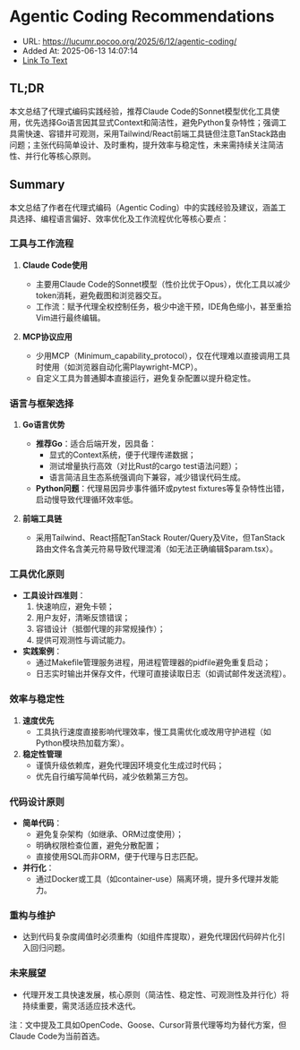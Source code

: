 # Agentic Coding Recommendations
- URL: https://lucumr.pocoo.org/2025/6/12/agentic-coding/
- Added At: 2025-06-13 14:07:14
- [Link To Text](2025-06-13-agentic-coding-recommendations_raw.md)

## TL;DR


本文总结了代理式编码实践经验，推荐Claude Code的Sonnet模型优化工具使用，优先选择Go语言因其显式Context和简洁性，避免Python复杂特性；强调工具需快速、容错并可观测，采用Tailwind/React前端工具链但注意TanStack路由问题；主张代码简单设计、及时重构，提升效率与稳定性，未来需持续关注简洁性、并行化等核心原则。

## Summary


本文总结了作者在代理式编码（Agentic Coding）中的实践经验及建议，涵盖工具选择、编程语言偏好、效率优化及工作流程优化等核心要点：

### **工具与工作流程**
1. **Claude Code使用**  
   - 主要用Claude Code的Sonnet模型（性价比优于Opus），优化工具以减少token消耗，避免截图和浏览器交互。  
   - 工作流：赋予代理全权控制任务，极少中途干预，IDE角色缩小，甚至重拾Vim进行最终编辑。  

2. **MCP协议应用**  
   - 少用MCP（Minimum_capability_protocol），仅在代理难以直接调用工具时使用（如浏览器自动化需Playwright-MCP）。  
   - 自定义工具为普通脚本直接运行，避免复杂配置以提升稳定性。

### **语言与框架选择**
1. **Go语言优势**  
   - **推荐Go**：适合后端开发，因具备：  
     * 显式的Context系统，便于代理传递数据；  
     * 测试增量执行高效（对比Rust的cargo test语法问题）；  
     * 语言简洁且生态系统强调向下兼容，减少错误代码生成。  
   - **Python问题**：代理易因异步事件循环或pytest fixtures等复杂特性出错，启动慢导致代理循环效率低。

2. **前端工具链**  
   - 采用Tailwind、React搭配TanStack Router/Query及Vite，但TanStack路由文件名含美元符易导致代理混淆（如无法正确编辑$param.tsx）。

### **工具优化原则**
- **工具设计四准则**：  
  1. 快速响应，避免卡顿；  
  2. 用户友好，清晰反馈错误；  
  3. 容错设计（抵御代理的非常规操作）；  
  4. 提供可观测性与调试能力。  
- **实践案例**：  
  - 通过Makefile管理服务进程，用进程管理器的pidfile避免重复启动；  
  - 日志实时输出并保存文件，代理可直接读取日志（如调试邮件发送流程）。

### **效率与稳定性**
1. **速度优先**  
   - 工具执行速度直接影响代理效率，慢工具需优化或改用守护进程（如Python模块热加载方案）。  
2. **稳定性管理**  
   - 谨慎升级依赖库，避免代理因环境变化生成过时代码；  
   - 优先自行编写简单代码，减少依赖第三方包。

### **代码设计原则**
- **简单代码**：  
  - 避免复杂架构（如继承、ORM过度使用）；  
  - 明确权限检查位置，避免分散配置；  
  - 直接使用SQL而非ORM，便于代理与日志匹配。  
- **并行化**：  
  - 通过Docker或工具（如container-use）隔离环境，提升多代理并发能力。  

### **重构与维护**
- 达到代码复杂度阈值时必须重构（如组件库提取），避免代理因代码碎片化引入回归问题。

### **未来展望**
- 代理开发工具快速发展，核心原则（简洁性、稳定性、可观测性及并行化）将持续重要，需灵活适应技术迭代。  

注：文中提及工具如OpenCode、Goose、Cursor背景代理等均为替代方案，但Claude Code为当前首选。
